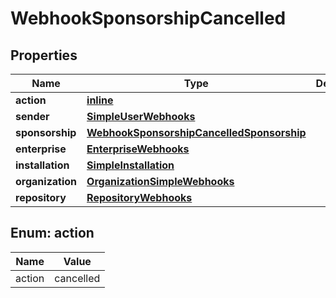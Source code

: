 
# WebhookSponsorshipCancelled

## Properties
Name | Type | Description | Notes
------------ | ------------- | ------------- | -------------
**action** | [**inline**](#Action) |  | 
**sender** | [**SimpleUserWebhooks**](SimpleUserWebhooks.md) |  | 
**sponsorship** | [**WebhookSponsorshipCancelledSponsorship**](WebhookSponsorshipCancelledSponsorship.md) |  | 
**enterprise** | [**EnterpriseWebhooks**](EnterpriseWebhooks.md) |  |  [optional]
**installation** | [**SimpleInstallation**](SimpleInstallation.md) |  |  [optional]
**organization** | [**OrganizationSimpleWebhooks**](OrganizationSimpleWebhooks.md) |  |  [optional]
**repository** | [**RepositoryWebhooks**](RepositoryWebhooks.md) |  |  [optional]


<a id="Action"></a>
## Enum: action
Name | Value
---- | -----
action | cancelled




